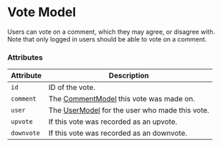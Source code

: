 # Vote Model

Users can vote on a comment, which they may agree, or disagree with. Note that only logged in users should be able to vote on a comment.

### Attributes

Attribute | Description
--- | ---
`id` | ID of the vote.
`comment` | The [CommentModel](/craft-plugins/comments/docs/developers/comment-model) this vote was made on.
`user` | The [UserModel](https://craftcms.com/docs/templating/usermodel) for the user who made this vote.
`upvote` | If this vote was recorded as an upvote.
`downvote` | If this vote was recorded as an downvote.